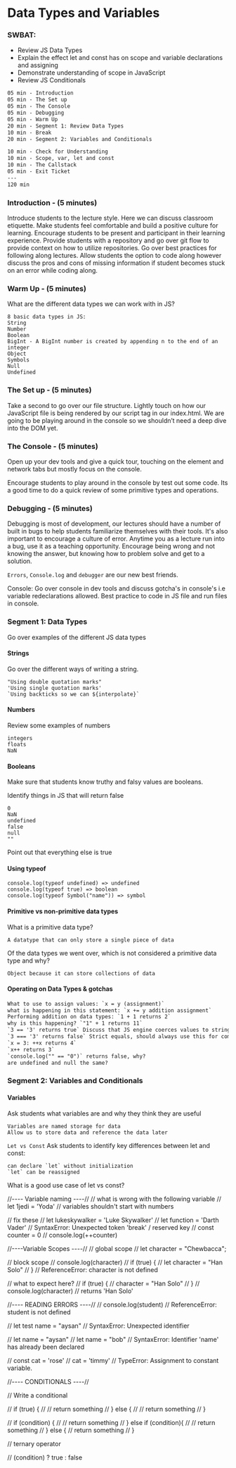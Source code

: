 # Data Types and Variables

### SWBAT: 
- Review JS Data Types
- Explain the effect let and const has on scope and variable declarations and assigning 
- Demonstrate understanding of scope in JavaScript 
- Review JS Conditionals 

```txt
05 min - Introduction
05 min - The Set up
05 min - The Console
05 min - Debugging
05 min - Warm Up
20 min - Segment 1: Review Data Types
10 min - Break
20 min - Segment 2: Variables and Conditionals

10 min - Check for Understanding
10 min - Scope, var, let and const
10 min - The Callstack
05 min - Exit Ticket
---
120 min
```

### Introduction - (5 minutes)

Introduce students to the lecture style. Here we can discuss classroom etiquette. Make students feel comfortable and build a positive culture for learning. Encourage students to be present and participant in their learning experience. Provide students with a repository and go over git flow to provide context on how to utilize repositories. Go over best practices for following along lectures. Allow students the option to code along however discuss the pros and cons of missing information if student becomes stuck on an error while coding along.

### Warm Up - (5 minutes)

What are the different data types we can work with in JS?

```
8 basic data types in JS:
String 
Number 
Boolean
BigInt - A BigInt number is created by appending n to the end of an integer
Object
Symbols
Null
Undefined
```

### The Set up - (5 minutes)

Take a second to go over our file structure.
Lightly touch on how our JavaScript file is being rendered by our script tag in our index.html. We are going to be playing around in the console so we shouldn’t need a deep dive into the DOM yet.

### The Console - (5 minutes)

Open up your dev tools and give a quick tour, touching on the element and network tabs but mostly focus on the console.

Encourage students to play around in the console by test out some code. Its a good time to do a quick review of some primitive types and operations.

### Debugging - (5 minutes)

Debugging is most of development, our lectures should have a number of built in bugs to help students familiarize themselves with their tools. It's also important to encourage a culture of error. Anytime you as a lecture run into a bug, use it as a teaching opportunity. Encourage being wrong and not knowing the answer, but knowing how to problem solve and get to a solution.

`Errors`, `Console.log` and `debugger` are our new best friends.

Console:
Go over console in dev tools and discuss gotcha's in console's i.e variable redeclarations allowed. Best practice to code in JS file and run files in console.

### Segment 1: Data Types 
Go over examples of the different JS data types

#### Strings

Go over the different ways of writing a string. 

```
"Using double quotation marks"
'Using single quotation marks'
`Using backticks so we can ${interpolate}`
```

#### Numbers
Review some examples of numbers
```
integers 
floats
NaN 
```

#### Booleans
Make sure that students know truthy and falsy values are booleans.

Identify things in JS that will return false

```
0
NaN
undefined
false
null
""
```

Point out that everything else is true

#### Using typeof

``` 
console.log(typeof undefined) => undefined
console.log(typeof true) => boolean
console.log(typeof Symbol("name")) => symbol
```

#### Primitive vs non-primitive data types

What is a primitive data type?

```
A datatype that can only store a single piece of data
```

Of the data types we went over, which is not considered a primitive data type and why?

```
Object because it can store collections of data
```

#### Operating on Data Types & gotchas

```txt
What to use to assign values: `x = y (assignment)`
what is happening in this statement: `x += y addition assignment`
Performing addition on data types: `1 + 1 returns 2`
why is this happening? `"1" + 1 returns 11` 
`3 == '3' returns true` Discuss that JS engine coerces values to string for comparison
`3 === '3' returns false` Strict equals, should always use this for comparisons
`x = 3: ++x returns 4` 
`x++ returns 3`
`console.log("" == "0")` returns false, why?
are undefined and null the same?
```


### Segment 2: Variables and Conditionals

#### Variables
Ask students what variables are and why they think they are useful
```
Variables are named storage for data
Allow us to store data and reference the data later
```
`Let vs Const`
Ask students to identify key differences between let and const:
```
can declare `let` without initialization
`let` can be reassigned

```
What is a good use case of let vs const?

//---- Variable naming ----//
// what is wrong with the following variable
// let 1jedi = 'Yoda' // variables shouldn't start with numbers

// fix these
// let lukeskywalker = 'Luke Skywalker'
// let function = 'Darth Vader' // SyntaxError: Unexpected token 'break' / reserved key
// const counter = 0
// console.log(++counter)

//----Variable Scopes ----//
// global scope
// let character = "Chewbacca";

// block scope
// console.log(character)
// if (true) {
//     let character = "Han Solo"
// }
// ReferenceError: character is not defined

// what to expect here?
// if (true) {
//     character = "Han Solo"
// }
// console.log(character) // returns 'Han Solo'

//---- READING ERRORS ----//
// console.log(student)
// ReferenceError: student is not defined

// let test name = "aysan"
// SyntaxError: Unexpected identifier

// let name = "aysan"
// let name = "bob"
// SyntaxError: Identifier 'name' has already been declared

// const cat = 'rose'
// cat = 'timmy'
// TypeError: Assignment to constant variable.


//---- CONDITIONALS ----//

// Write a conditional 

// if (true) {
//     // return something
// } else {
//     // return something
// }

// if (condition) {
//     // return something
// } else if (condition){
//     // return something
// } else {
    // return something
// }

// ternary operator 

// (condition) ? true : false





